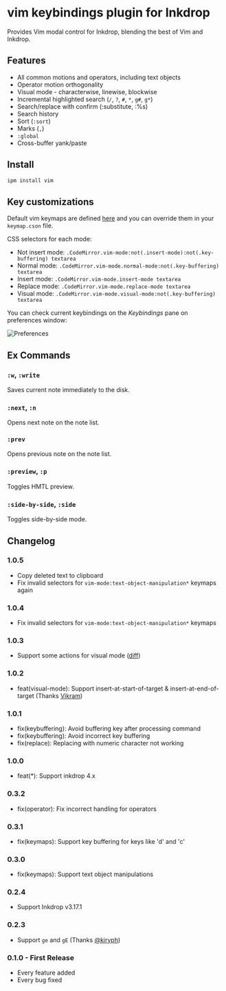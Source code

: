 # vim keybindings plugin for Inkdrop

Provides Vim modal control for Inkdrop, blending the best of Vim and Inkdrop.

## Features

- All common motions and operators, including text objects
- Operator motion orthogonality
- Visual mode - characterwise, linewise, blockwise
- Incremental highlighted search (`/`, `?`, `#`, `*`, `g#`, `g*`)
- Search/replace with confirm (:substitute, :%s)
- Search history
- Sort (`:sort`)
- Marks (`,`)
- `:global`
- Cross-buffer yank/paste

## Install

```sh
ipm install vim
```

## Key customizations

Default vim keymaps are defined [here](https://github.com/inkdropapp/inkdrop-vim/blob/master/keymaps/vim.json) and you can override them in your `keymap.cson` file.

CSS selectors for each mode:

- Not insert mode: `.CodeMirror.vim-mode:not(.insert-mode):not(.key-buffering) textarea`
- Normal mode: `.CodeMirror.vim-mode.normal-mode:not(.key-buffering) textarea`
- Insert mode: `.CodeMirror.vim-mode.insert-mode textarea`
- Replace mode: `.CodeMirror.vim-mode.replace-mode textarea`
- Visual mode: `.CodeMirror.vim-mode.visual-mode:not(.key-buffering) textarea`

You can check current keybindings on the _Keybindings_ pane on preferences window:

![Preferences](https://raw.githubusercontent.com/inkdropapp/inkdrop-vim/master/docs/preferences.png)

## Ex Commands

### `:w`, `:write`

Saves current note immediately to the disk.

### `:next`, `:n`

Opens next note on the note list.

### `:prev`

Opens previous note on the note list.

### `:preview`, `:p`

Toggles HMTL preview.

### `:side-by-side`, `:side`

Toggles side-by-side mode.

## Changelog

### 1.0.5

- Copy deleted text to clipboard
- Fix invalid selectors for `vim-mode:text-object-manipulation*` keymaps again

### 1.0.4

- Fix invalid selectors for `vim-mode:text-object-manipulation*` keymaps

### 1.0.3

- Support some actions for visual mode ([diff](https://github.com/inkdropapp/inkdrop-vim/commit/4536385f6d74c5e7c7247e7c65e593108925b056))

### 1.0.2

- feat(visual-mode): Support insert-at-start-of-target & insert-at-end-of-target (Thanks [Vikram](https://forum.inkdrop.app/t/vim-inserting-at-beginning-of-line-or-at-target-in-visual-block-mode-doesnt-work/1397/))

### 1.0.1

- fix(keybuffering): Avoid buffering key after processing command
- fix(keybuffering): Avoid incorrect key buffering
- fix(replace): Replacing with numeric character not working

### 1.0.0

- feat(\*): Support inkdrop 4.x

### 0.3.2

- fix(operator): Fix incorrect handling for operators

### 0.3.1

- fix(keymaps): Support key buffering for keys like 'd' and 'c'

### 0.3.0

- fix(keymaps): Support text object manipulations

### 0.2.4

- Support Inkdrop v3.17.1

### 0.2.3

- Support `ge` and `gE` (Thanks [@kiryph](https://github.com/kiryph))

### 0.1.0 - First Release

- Every feature added
- Every bug fixed

